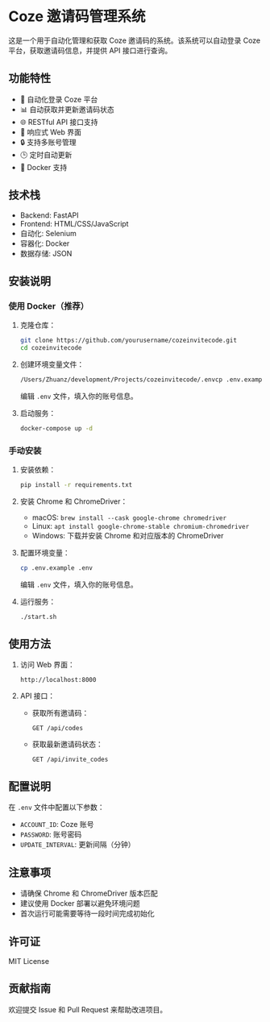 # Coze 邀请码管理系统

这是一个用于自动化管理和获取 Coze 邀请码的系统。该系统可以自动登录 Coze 平台，获取邀请码信息，并提供 API 接口进行查询。

## 功能特性

- 🔄 自动化登录 Coze 平台
- 📊 自动获取并更新邀请码状态
- 🌐 RESTful API 接口支持
- 📱 响应式 Web 界面
- 🔒 支持多账号管理
- 🕒 定时自动更新
- 🐳 Docker 支持

## 技术栈

- Backend: FastAPI
- Frontend: HTML/CSS/JavaScript
- 自动化: Selenium
- 容器化: Docker
- 数据存储: JSON

## 安装说明

### 使用 Docker（推荐）

1. 克隆仓库：

   ```bash
   git clone https://github.com/yourusername/cozeinvitecode.git
   cd cozeinvitecode
   ```
2. 创建环境变量文件：

   ```bash
   /Users/Zhuanz/development/Projects/cozeinvitecode/.envcp .env.example .env
   ```

   编辑 `.env` 文件，填入你的账号信息。
3. 启动服务：

   ```bash
   docker-compose up -d
   ```

### 手动安装

1. 安装依赖：

   ```bash
   pip install -r requirements.txt
   ```
2. 安装 Chrome 和 ChromeDriver：

   - macOS: `brew install --cask google-chrome chromedriver`
   - Linux: `apt install google-chrome-stable chromium-chromedriver`
   - Windows: 下载并安装 Chrome 和对应版本的 ChromeDriver
3. 配置环境变量：

   ```bash
   cp .env.example .env
   ```

   编辑 `.env` 文件，填入你的账号信息。
4. 运行服务：

   ```bash
   ./start.sh
   ```

## 使用方法

1. 访问 Web 界面：

   ```
   http://localhost:8000
   ```
2. API 接口：

   - 获取所有邀请码：
     ```
     GET /api/codes
     ```
   - 获取最新邀请码状态：
     ```
     GET /api/invite_codes
     ```

## 配置说明

在 `.env` 文件中配置以下参数：

- `ACCOUNT_ID`: Coze 账号
- `PASSWORD`: 账号密码
- `UPDATE_INTERVAL`: 更新间隔（分钟）

## 注意事项

- 请确保 Chrome 和 ChromeDriver 版本匹配
- 建议使用 Docker 部署以避免环境问题
- 首次运行可能需要等待一段时间完成初始化

## 许可证

MIT License

## 贡献指南

欢迎提交 Issue 和 Pull Request 来帮助改进项目。
